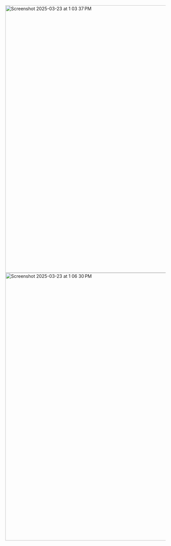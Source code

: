 <img width="838" alt="Screenshot 2025-03-23 at 1 03 37 PM" src="https://github.com/user-attachments/assets/e10ef731-d8e5-4375-94fa-caec46d0d815" />
<img width="839" alt="Screenshot 2025-03-23 at 1 06 30 PM" src="https://github.com/user-attachments/assets/7ff9d8fa-a269-4eb3-ad86-896808d13a15" />
